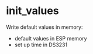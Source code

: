 # init_values

Write default values in memory:

- default values in ESP memory
- set up time in DS3231
